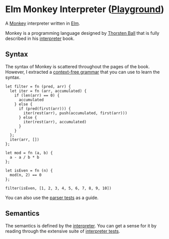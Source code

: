# Elm Monkey Interpreter ([Playground](https://elm-monkey-interpreter.netlify.app/))

A [Monkey](https://monkeylang.org/) interpreter written in
[Elm](https://elm-lang.org/).

Monkey is a programming language designed by
[Thorsten Ball](https://thorstenball.com/) that is fully described in his
[interpreter](https://interpreterbook.com/) book.

## Syntax

The syntax of Monkey is scattered throughout the pages of the book. However, I
extracted a [context-free grammar](grammar.ebnf) that you can use to learn the
syntax.

```
let filter = fn (pred, arr) {
  let iter = fn (arr, accumulated) {
    if (len(arr) == 0) {
      accumulated
    } else {
      if (pred(first(arr))) {
        iter(rest(arr), push(accumulated, first(arr)))
      } else {
        iter(rest(arr), accumulated)
      }
    }
  };
  iter(arr, [])
};

let mod = fn (a, b) {
  a - a / b * b
};

let isEven = fn (n) {
  mod(n, 2) == 0
};

filter(isEven, [1, 2, 3, 4, 5, 6, 7, 8, 9, 10])
```

You can also use the [parser tests](tests/Test/Monkey/Parser.elm) as a guide.

## Semantics

The semantics is defined by the [interpreter](src/Monkey/Interpreter.elm). You
can get a sense for it by reading through the extensive suite of
[interpreter tests](tests/Test/Monkey/Interpreter.elm).

